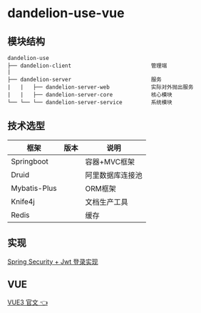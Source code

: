 # dandelion-use-vue

## 模块结构

```
dandelion-use
├── dandelion-client                         管理端
|  
├── dandelion-server                         服务
|   |   ├── dandelion-server-web             实际对外抛出服务
|   |   ├── dandelion-server-core            核心模块
└── └── └── dandelion-server-service         系统模块
```

## 技术选型

| 框架             | 版本 | 说明       | 
|----------------|----|----------|
| Springboot     |    | 容器+MVC框架 |
| Druid          |    | 阿里数据库连接池 |
| Mybatis-Plus   |    | ORM框架    |
| Knife4j        |    | 文档生产工具   |
| Redis          |    | 缓存    |

## 实现
 
[Spring Security + Jwt 登录实现](dandelion-server/doc/pdf/SpringSecurity+Jwt登录实现.pdf)

## VUE

[VUE3 官文 👈](https://cn.vuejs.org/guide/introduction.html)


